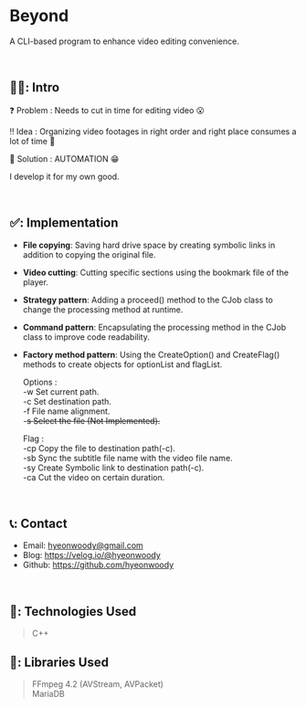 # Beyond
A CLI-based program to enhance video editing convenience.

</br>

## 🧑‍💻: Intro
❓ Problem : Needs to cut in time for editing video 😮

‼ Idea : Organizing video footages in right order and right place consumes a lot of time 🤔

💯 Solution : AUTOMATION 😁

 I develop it for my own good.  
 
</br>

 ## ✅: Implementation 
- **File copying**: Saving hard drive space by creating symbolic links in addition to copying the original file.  
- **Video cutting**: Cutting specific sections using the bookmark file of the player.  
- **Strategy pattern**: Adding a proceed() method to the CJob class to change the processing method at runtime.  
- **Command pattern**: Encapsulating the processing method in the CJob class to improve code readability.  
- **Factory method pattern**: Using the CreateOption() and CreateFlag() methods to create objects for optionList and flagList.  


  Options :  
    -w Set current path.  
    -c Set destination path.  
    -f File name alignment.  
    -~~s Select the file (Not Implemented).~~ 
  
  Flag :  
    -cp Copy the file to destination path(-c).  
    -sb Sync the subtitle file name with the video file name.  
    -sy Create Symbolic link to destination path(-c).  
    -ca Cut the video on certain duration.  
    
   
    
 </br>

## 📞: Contact
- Email: hyeonwoody@gmail.com
- Blog: https://velog.io/@hyeonwoody
- Github: https://github.com/hyeonwoody

</br>

## 🧱: Technologies Used
>C++

## 📖: Libraries Used
>FFmpeg 4.2 (AVStream, AVPacket)  
>MariaDB
